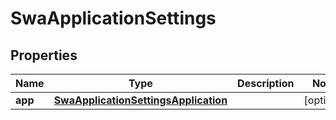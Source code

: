 

# SwaApplicationSettings


## Properties

| Name | Type | Description | Notes |
|------------ | ------------- | ------------- | -------------|
|**app** | [**SwaApplicationSettingsApplication**](SwaApplicationSettingsApplication.md) |  |  [optional] |



